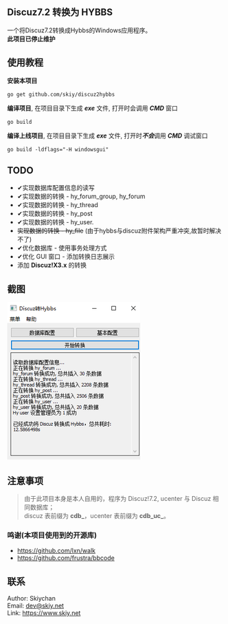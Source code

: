 Discuz7.2 转换为 HYBBS
------
一个将Discuz7.2转换成Hybbs的Windows应用程序。   
**此项目已停止维护**

## 使用教程
**安装本项目**
```
go get github.com/skiy/discuz2hybbs
```
**编译项目**, 在项目目录下生成 ***exe*** 文件, 打开时会调用 ***CMD*** 窗口
```
go build
```
**编译上线项目**, 在项目目录下生成 ***exe*** 文件, 打开时***不会***调用 ***CMD*** 调试窗口
```
go build -ldflags="-H windowsgui"
```

## TODO
- ✔实现数据库配置信息的读写
- ✔实现数据的转换 - hy_forum_group, hy_forum  
- ✔实现数据的转换 - hy_thread
- ✔实现数据的转换 - hy_post
- ✔实现数据的转换 - hy_user.
- <del>实现数据的转换 - hy_file</del> (由于hybbs与discuz附件架构严重冲突,故暂时解决不了)
- ✔优化数据库 - 使用事务处理方式
- ✔优化 GUI 窗口 - 添加转换日志展示
- 添加 **Discuz!X3.x** 的转换

## 截图
![截图](screenshot/v0.0.1.png)

## 注意事项
> 由于此项目本身是本人自用的，程序为 Discuz!7.2, ucenter 与 Discuz 相同数据库；   
> discuz 表前缀为 **cdb_**，ucenter 表前缀为 **cdb_uc_**。

### 鸣谢(本项目使用到的开源库)
- https://github.com/lxn/walk   
- https://github.com/frustra/bbcode


## 联系
Author: Skiychan   
Email: dev@skiy.net   
Link: https://www.skiy.net   